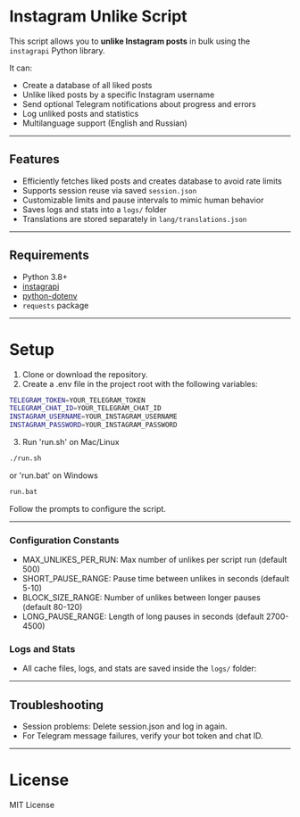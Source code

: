 # Instagram Unlike Script

This script allows you to **unlike Instagram posts** in bulk using the `instagrapi` Python library.

It can:

- Create a database of all liked posts
- Unlike liked posts by a specific Instagram username
- Send optional Telegram notifications about progress and errors
- Log unliked posts and statistics
- Multilanguage support (English and Russian)

---

## Features

- Efficiently fetches liked posts and creates database to avoid rate limits
- Supports session reuse via saved `session.json`
- Customizable limits and pause intervals to mimic human behavior
- Saves logs and stats into a `logs/` folder
- Translations are stored separately in `lang/translations.json`

---

## Requirements

- Python 3.8+
- [instagrapi](https://github.com/adw0rd/instagrapi)
- [python-dotenv](https://github.com/theskumar/python-dotenv)
- `requests` package

---

# Setup

1. Clone or download the repository.
2. Create a .env file in the project root with the following variables:

```bash
TELEGRAM_TOKEN=YOUR_TELEGRAM_TOKEN
TELEGRAM_CHAT_ID=YOUR_TELEGRAM_CHAT_ID
INSTAGRAM_USERNAME=YOUR_INSTAGRAM_USERNAME
INSTAGRAM_PASSWORD=YOUR_INSTAGRAM_PASSWORD
```

3. Run 'run.sh' on Mac/Linux

```bash
./run.sh
```

or 'run.bat' on Windows

```bash
run.bat
```

Follow the prompts to configure the script.

---

### Configuration Constants

- MAX_UNLIKES_PER_RUN: Max number of unlikes per script run (default 500)
- SHORT_PAUSE_RANGE: Pause time between unlikes in seconds (default 5-10)
- BLOCK_SIZE_RANGE: Number of unlikes between longer pauses (default 80-120)
- LONG_PAUSE_RANGE: Length of long pauses in seconds (default 2700-4500)

### Logs and Stats

- All cache files, logs, and stats are saved inside the `logs/` folder:

---

## Troubleshooting

- Session problems: Delete session.json and log in again.
- For Telegram message failures, verify your bot token and chat ID.

---

# License

MIT License
